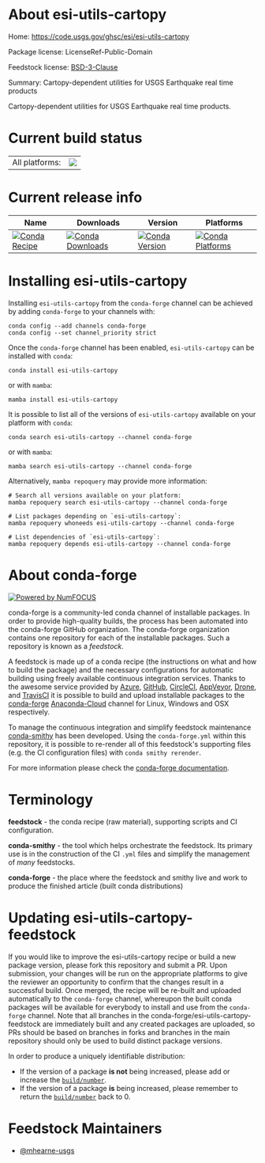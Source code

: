 About esi-utils-cartopy
=======================

Home: https://code.usgs.gov/ghsc/esi/esi-utils-cartopy

Package license: LicenseRef-Public-Domain

Feedstock license: [BSD-3-Clause](https://github.com/conda-forge/esi-utils-cartopy-feedstock/blob/main/LICENSE.txt)

Summary: Cartopy-dependent utilities for USGS Earthquake real time products

Cartopy-dependent utilities for USGS Earthquake real time products.


Current build status
====================


<table><tr><td>All platforms:</td>
    <td>
      <a href="https://dev.azure.com/conda-forge/feedstock-builds/_build/latest?definitionId=18378&branchName=main">
        <img src="https://dev.azure.com/conda-forge/feedstock-builds/_apis/build/status/esi-utils-cartopy-feedstock?branchName=main">
      </a>
    </td>
  </tr>
</table>

Current release info
====================

| Name | Downloads | Version | Platforms |
| --- | --- | --- | --- |
| [![Conda Recipe](https://img.shields.io/badge/recipe-esi--utils--cartopy-green.svg)](https://anaconda.org/conda-forge/esi-utils-cartopy) | [![Conda Downloads](https://img.shields.io/conda/dn/conda-forge/esi-utils-cartopy.svg)](https://anaconda.org/conda-forge/esi-utils-cartopy) | [![Conda Version](https://img.shields.io/conda/vn/conda-forge/esi-utils-cartopy.svg)](https://anaconda.org/conda-forge/esi-utils-cartopy) | [![Conda Platforms](https://img.shields.io/conda/pn/conda-forge/esi-utils-cartopy.svg)](https://anaconda.org/conda-forge/esi-utils-cartopy) |

Installing esi-utils-cartopy
============================

Installing `esi-utils-cartopy` from the `conda-forge` channel can be achieved by adding `conda-forge` to your channels with:

```
conda config --add channels conda-forge
conda config --set channel_priority strict
```

Once the `conda-forge` channel has been enabled, `esi-utils-cartopy` can be installed with `conda`:

```
conda install esi-utils-cartopy
```

or with `mamba`:

```
mamba install esi-utils-cartopy
```

It is possible to list all of the versions of `esi-utils-cartopy` available on your platform with `conda`:

```
conda search esi-utils-cartopy --channel conda-forge
```

or with `mamba`:

```
mamba search esi-utils-cartopy --channel conda-forge
```

Alternatively, `mamba repoquery` may provide more information:

```
# Search all versions available on your platform:
mamba repoquery search esi-utils-cartopy --channel conda-forge

# List packages depending on `esi-utils-cartopy`:
mamba repoquery whoneeds esi-utils-cartopy --channel conda-forge

# List dependencies of `esi-utils-cartopy`:
mamba repoquery depends esi-utils-cartopy --channel conda-forge
```


About conda-forge
=================

[![Powered by
NumFOCUS](https://img.shields.io/badge/powered%20by-NumFOCUS-orange.svg?style=flat&colorA=E1523D&colorB=007D8A)](https://numfocus.org)

conda-forge is a community-led conda channel of installable packages.
In order to provide high-quality builds, the process has been automated into the
conda-forge GitHub organization. The conda-forge organization contains one repository
for each of the installable packages. Such a repository is known as a *feedstock*.

A feedstock is made up of a conda recipe (the instructions on what and how to build
the package) and the necessary configurations for automatic building using freely
available continuous integration services. Thanks to the awesome service provided by
[Azure](https://azure.microsoft.com/en-us/services/devops/), [GitHub](https://github.com/),
[CircleCI](https://circleci.com/), [AppVeyor](https://www.appveyor.com/),
[Drone](https://cloud.drone.io/welcome), and [TravisCI](https://travis-ci.com/)
it is possible to build and upload installable packages to the
[conda-forge](https://anaconda.org/conda-forge) [Anaconda-Cloud](https://anaconda.org/)
channel for Linux, Windows and OSX respectively.

To manage the continuous integration and simplify feedstock maintenance
[conda-smithy](https://github.com/conda-forge/conda-smithy) has been developed.
Using the ``conda-forge.yml`` within this repository, it is possible to re-render all of
this feedstock's supporting files (e.g. the CI configuration files) with ``conda smithy rerender``.

For more information please check the [conda-forge documentation](https://conda-forge.org/docs/).

Terminology
===========

**feedstock** - the conda recipe (raw material), supporting scripts and CI configuration.

**conda-smithy** - the tool which helps orchestrate the feedstock.
                   Its primary use is in the construction of the CI ``.yml`` files
                   and simplify the management of *many* feedstocks.

**conda-forge** - the place where the feedstock and smithy live and work to
                  produce the finished article (built conda distributions)


Updating esi-utils-cartopy-feedstock
====================================

If you would like to improve the esi-utils-cartopy recipe or build a new
package version, please fork this repository and submit a PR. Upon submission,
your changes will be run on the appropriate platforms to give the reviewer an
opportunity to confirm that the changes result in a successful build. Once
merged, the recipe will be re-built and uploaded automatically to the
`conda-forge` channel, whereupon the built conda packages will be available for
everybody to install and use from the `conda-forge` channel.
Note that all branches in the conda-forge/esi-utils-cartopy-feedstock are
immediately built and any created packages are uploaded, so PRs should be based
on branches in forks and branches in the main repository should only be used to
build distinct package versions.

In order to produce a uniquely identifiable distribution:
 * If the version of a package **is not** being increased, please add or increase
   the [``build/number``](https://docs.conda.io/projects/conda-build/en/latest/resources/define-metadata.html#build-number-and-string).
 * If the version of a package **is** being increased, please remember to return
   the [``build/number``](https://docs.conda.io/projects/conda-build/en/latest/resources/define-metadata.html#build-number-and-string)
   back to 0.

Feedstock Maintainers
=====================

* [@mhearne-usgs](https://github.com/mhearne-usgs/)

